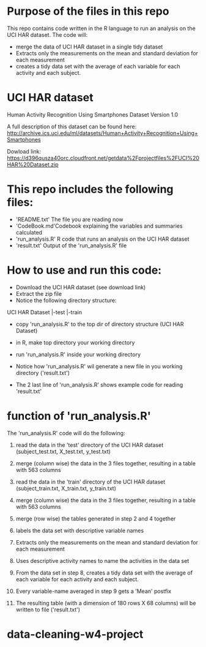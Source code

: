 Purpose of the files in this repo
=========================================

This repo contains code written in the R language to run an analysis on the UCI HAR dataset.
The code will:
- merge the data of UCI HAR dataset in a single tidy dataset
- Extracts only the measurements on the mean and standard deviation for each measurement
- creates a tidy data set with the average of each variable for each activity and each subject.


UCI HAR dataset
=========================================
Human Activity Recognition Using Smartphones Dataset
Version 1.0

A full description of this dataset can be found here:
http://archive.ics.uci.edu/ml/datasets/Human+Activity+Recognition+Using+Smartphones

Dowload link:
https://d396qusza40orc.cloudfront.net/getdata%2Fprojectfiles%2FUCI%20HAR%20Dataset.zip


This repo includes the following files:
=========================================

- 'README.txt' The file you are reading now
- 'CodeBook.md'Codebook explaining the variables and summaries calculated
- 'run_analysis.R' R code that runs an analysis on the UCI HAR dataset
- 'result.txt' Output of the 'run_analysis.R' file


How to use and run this code:
=========================================

- Download the UCI HAR dataset (see download link)
- Extract the zip file 
- Notice the following directory structure:

UCI HAR Dataset
|-test
|-train

- copy 'run_analysis.R' to the top dir of directory structure (UCI HAR Dataset)
- in R, make top directory your working directory
- run 'run_analysis.R' inside your working directory
- Notice how 'run_analysis.R' wil generate a new file in you working directory ('result.txt')

- The 2 last line of 'run_analysis.R' shows example code for reading 'result.txt'


function of 'run_analysis.R'
=========================================

The 'run_analysis.R' code will do the following:

1) read the data in the 'test' directory of the UCI HAR dataset (subject_test.txt, X_test.txt, y_test.txt)
2) merge (column wise) the data in the 3 files together, resulting in a table with 563 columns

3) read the data in the 'train' directory of the UCI HAR dataset (subject_train.txt, X_train.txt, y_train.txt)
4) merge (column wise) the data in the 3 files together, resulting in a table with 563 columns

5) merge (row wise) the tables generated in step 2 and 4 together 
6) labels the data set with descriptive variable names
7) Extracts only the measurements on the mean and standard deviation for each measurement
8) Uses descriptive activity names to name the activities in the data set
9) From the data set in step 8, creates a tidy data set with the average of each variable for each activity and each subject.
10) Every variable-name averaged in step 9 gets a 'Mean' postfix
11) The resulting table (with a dimension of 180 rows X 68 columns) will be written to file ('result.txt')

# data-cleaning-w4-project
